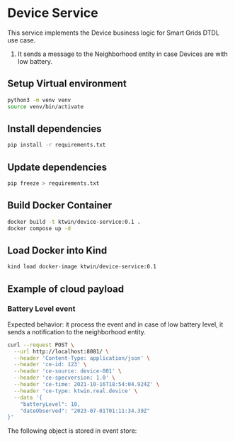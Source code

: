# Device Service

This service implements the Device business logic for Smart Grids DTDL use case.

1. It sends a message to the Neighborhood entity in case Devices are with low battery.

## Setup Virtual environment

```bash
python3 -m venv venv
source venv/bin/activate
```

## Install dependencies

```bash
pip install -r requirements.txt
```

## Update dependencies

```bash
pip freeze > requirements.txt
```

## Build Docker Container

```bash
docker build -t ktwin/device-service:0.1 .
docker compose up -d
```

## Load Docker into Kind

```bash
kind load docker-image ktwin/device-service:0.1
```

## Example of cloud payload

### Battery Level event

Expected behavior: it process the event and in case of low battery level, it sends a notification to the neighborhood entity.

```sh
curl --request POST \
  --url http://localhost:8081/ \
  --header 'Content-Type: application/json' \
  --header 'ce-id: 123' \
  --header 'ce-source: device-001' \
  --header 'ce-specversion: 1.0' \
  --header 'ce-time: 2021-10-16T18:54:04.924Z' \
  --header 'ce-type: ktwin.real.device' \
  --data '{
	"batteryLevel": 10,
	"dateObserved": "2023-07-01T01:11:34.39Z"
}'
```

The following object is stored in event store:

```json
```
